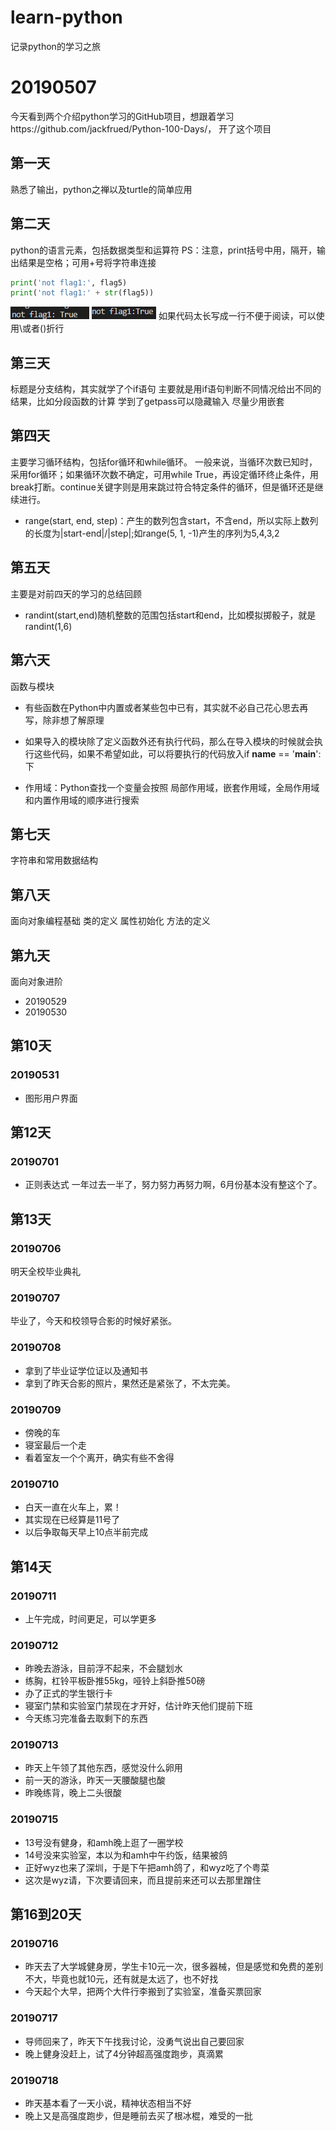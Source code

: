 # learn-python
记录python的学习之旅

# 20190507
今天看到两个介绍python学习的GitHub项目，想跟着学习https://github.com/jackfrued/Python-100-Days/，
开了这个项目
## 第一天
熟悉了输出，python之禅以及turtle的简单应用

## 第二天
python的语言元素，包括数据类型和运算符
PS：注意，print括号中用，隔开，输出结果是空格；可用+号将字符串连接
```python
print('not flag1:', flag5)
print('not flag1:' + str(flag5))
```
![avatar](20190511/Snipaste_2019-05-11_14-06-30.PNG)
![avatar](20190511/Snipaste_2019-05-11_14-06-47.PNG)
如果代码太长写成一行不便于阅读，可以使用\或者()折行

## 第三天
标题是分支结构，其实就学了个if语句
主要就是用if语句判断不同情况给出不同的结果，比如分段函数的计算
学到了getpass可以隐藏输入
尽量少用嵌套

## 第四天
主要学习循环结构，包括for循环和while循环。
一般来说，当循环次数已知时，采用for循环；如果循环次数不确定，可用while True，再设定循环终止条件，用break打断。continue关键字则是用来跳过符合特定条件的循环，但是循环还是继续进行。
- range(start, end, step)：产生的数列包含start，不含end，所以实际上数列的长度为|start-end|/|step|;如range(5, 1, -1)产生的序列为5,4,3,2

## 第五天
主要是对前四天的学习的总结回顾
- randint(start,end)随机整数的范围包括start和end，比如模拟掷骰子，就是randint(1,6)

## 第六天
函数与模块
- 有些函数在Python中内置或者某些包中已有，其实就不必自己花心思去再写，除非想了解原理

- 如果导入的模块除了定义函数外还有执行代码，那么在导入模块的时候就会执行这些代码，如果不希望如此，可以将要执行的代码放入if __name__ == '__main__':下

- 作用域：Python查找一个变量会按照 局部作用域，嵌套作用域，全局作用域和内置作用域的顺序进行搜索

## 第七天
字符串和常用数据结构

## 第八天
面向对象编程基础
类的定义
属性初始化
方法的定义

## 第九天
面向对象进阶
- 20190529
- 20190530

## 第10天
### 20190531
- 图形用户界面


## 第12天
### 20190701
- 正则表达式
一年过去一半了，努力努力再努力啊，6月份基本没有整这个了。


## 第13天
### 20190706
明天全校毕业典礼

### 20190707
毕业了，今天和校领导合影的时候好紧张。

### 20190708
- 拿到了毕业证学位证以及通知书
- 拿到了昨天合影的照片，果然还是紧张了，不太完美。

### 20190709
- 傍晚的车
- 寝室最后一个走
- 看着室友一个个离开，确实有些不舍得

### 20190710
- 白天一直在火车上，累！
- 其实现在已经算是11号了
- 以后争取每天早上10点半前完成

## 第14天
### 20190711
- 上午完成，时间更足，可以学更多

### 20190712
- 昨晚去游泳，目前浮不起来，不会腿划水
- 练胸，杠铃平板卧推55kg，哑铃上斜卧推50磅
- 办了正式的学生银行卡
- 寝室门禁和实验室门禁现在才开好，估计昨天他们提前下班
- 今天练习完准备去取剩下的东西

### 20190713
- 昨天上午领了其他东西，感觉没什么卵用
- 前一天的游泳，昨天一天腰酸腿也酸
- 昨晚练背，晚上二头很酸

### 20190715
- 13号没有健身，和amh晚上逛了一圈学校
- 14号没来实验室，本以为和amh中午约饭，结果被鸽
- 正好wyz也来了深圳，于是下午把amh鸽了，和wyz吃了个粤菜
- 这次是wyz请，下次要请回来，而且提前来还可以去那里蹭住

## 第16到20天
### 20190716
- 昨天去了大学城健身房，学生卡10元一次，很多器械，但是感觉和免费的差别不大，毕竟也就10元，还有就是太远了，也不好找
- 今天起个大早，把两个大件行李搬到了实验室，准备买票回家

### 20190717
- 导师回来了，昨天下午找我讨论，没勇气说出自己要回家
- 晚上健身没赶上，试了4分钟超高强度跑步，真滴累

### 20190718
- 昨天基本看了一天小说，精神状态相当不好
- 晚上又是高强度跑步，但是睡前去买了根冰棍，难受的一批